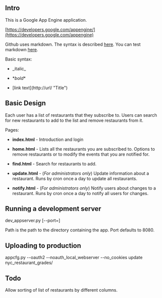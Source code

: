Intro
-----

This is a Google App Engine application.  

[https://developers.google.com/appengine/](https://developers.google.com/appengine)

Github uses markdown.  The syntax is described
[here](http://daringfireball.net/projects/markdown/syntax).  You can
test markdown
[here](http://daringfireball.net/projects/markdown/dingus).

Basic syntax:

 - \_italic_

 - \**bold**

 - \[link text](http://url/ "Title")

Basic Design
------------

Each user has a list of restaurants that they subscribe to.  Users can
search for new restaurants to add to the list and remove restaurants
from it.

Pages:

 - **index.html** - Introduction and login

 - **home.html** - Lists all the restaurants you are subscribed to.
 Options to remove restaurants or to modify the events that you are
 notified for.

 - **find.html** - Search for restaurants to add.

 - **update.html** - (_For administrators only_) Update information about a
 restaurant.  Runs by cron once a day to update all restaurants.

 - **notify.html** - (_For administrators only_) Notify users about changes
 to a restaurant.  Runs by cron once a day to notify all users for
 changes.

Running a development server
----------------------------
  dev_appserver.py [--port=<port>] <path>

Path is the path to the directory containing the app.  Port defaults
to 8080.

Uploading to production
-----------------------
  appcfg.py --oauth2 --noauth_local_webserver --no_cookies update nyc_restaurant_grades/

Todo
----
Allow sorting of list of restaurants by different columns.


